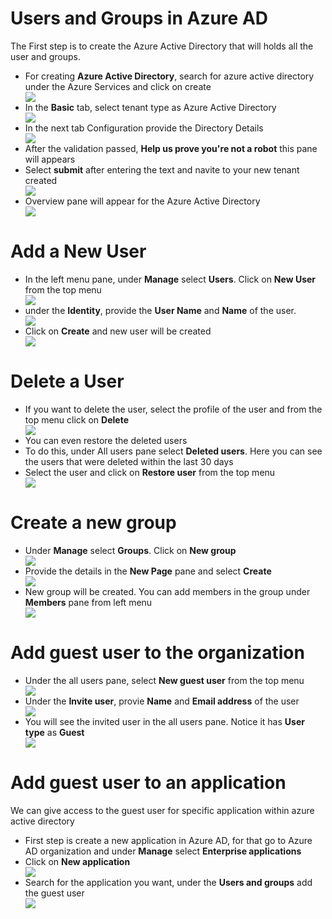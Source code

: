 # Users and Groups in Azure AD

The First step is to create the Azure Active Directory that will holds all the user and groups.

<ul>
  
  <li>For creating <b>Azure Active Directory</b>, search for azure active directory under the Azure Services and click on create</li>
  <img src="Images/AAD.png">
  
  <li>In the <b>Basic</b> tab, select tenant type as Azure Active Directory</li>
  <img src="Images/AAD_Basic.png">
  
  <li>In the next tab Configuration provide the Directory Details</li>
  <img src="Images/AAD_configuration.png">
  
  <li>After the validation passed, <b>Help us prove you're not a robot</b> this pane will appears</li>
  <li>Select <b>submit</b> after entering the text and navite to your new tenant created</li>
  
  <img src="Images/AAD_NotRobot.png">
  
  <li>Overview pane will appear for the Azure Active Directory</li>
  <img src="Images/AAD_Overview.png">
</ul>

# Add a New User
  
<ul>
  
  <li>In the left menu pane, under <b>Manage</b> select <b>Users</b>. Click on <b>New User</b> from the top menu</li>
  <img src="Images/NewUser.png">
  
  <li>under the <b>Identity</b>, provide the <b>User Name</b> and <b>Name</b> of the user.</li>
  <img src="Images/NewUserCreate.png">
  
  <li>Click on <b>Create</b> and new user will be created</li>
  <img src="Images/NewUserCreated.png">
</ul>

# Delete a User
<ul>
  
  <li>If you want to delete the user, select the  profile of the user and from the top menu click on <b>Delete</b></li>
  <img src="Images/UserDelete.png">
  
  <li>You can even restore the deleted users</li>
  
  <li>To do this, under All users pane select <b>Deleted users</b>. Here you can see the users that were deleted within the last 30 days</li>
  
  <li>Select the user and click on <b>Restore user</b> from the top menu</li>
  <img src="Images/RestoreDeleteUser.png">
</ul>

# Create a new group

<ul>
  
  <li>Under <b>Manage</b> select <b>Groups</b>. Click on <b>New group</b></li>
  <img src="Images/NewGroup.png">
  
  <li>Provide the details in the <b>New Page</b> pane and select <b>Create</b></li>
  <img src="Images/NewGroupDetails.png">
  
  <li>New group will be created. You can add members in the group under <b>Members</b> pane from left menu</li>
  <img src="Images/NewGroupMember.png">
</ul>

# Add guest user to the organization

<ul>
  <li>Under the all users pane, select <b>New guest user</b> from the top menu</li>
  <img src="Images/NewGuestUser.png">
  
  <li>Under the <b>Invite user</b>, provie <b>Name</b> and <b>Email address</b> of the user</li>
  <img src="Images/NewGuestUserDetails.png">
  
  <li>You will see the invited user in the all users pane. Notice it has <b>User type</b> as <b>Guest</b></li>
  <img src="Images/GuestUserType.png">
  
</ul>

# Add guest user to an application

We can give access to the guest user for specific application within azure active directory

<ul>
  
  <li>First step is create a new application in Azure AD, for that go to Azure AD organization and under <b>Manage</b> select <b>Enterprise applications</b></li>
  
  <li>Click on <b>New application</b></li>
  <img src="Images/NewApplication.png">
  
  <li>Search for the application you want, under the <b>Users and groups</b> add the guest user</li>
  <img src="Images/AppicationUser.png">
</ul>
